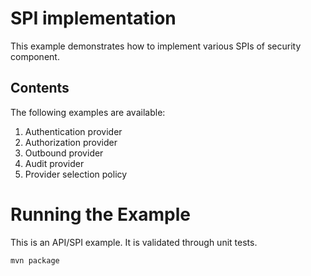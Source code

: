 # SPI implementation

This example demonstrates how to implement various SPIs of security component.

Contents
--------
The following examples are available:
1. Authentication provider
2. Authorization provider
3. Outbound provider
3. Audit provider
4. Provider selection policy

# Running the Example

This is an API/SPI example. It is validated through unit tests.
 
```shell
mvn package
```